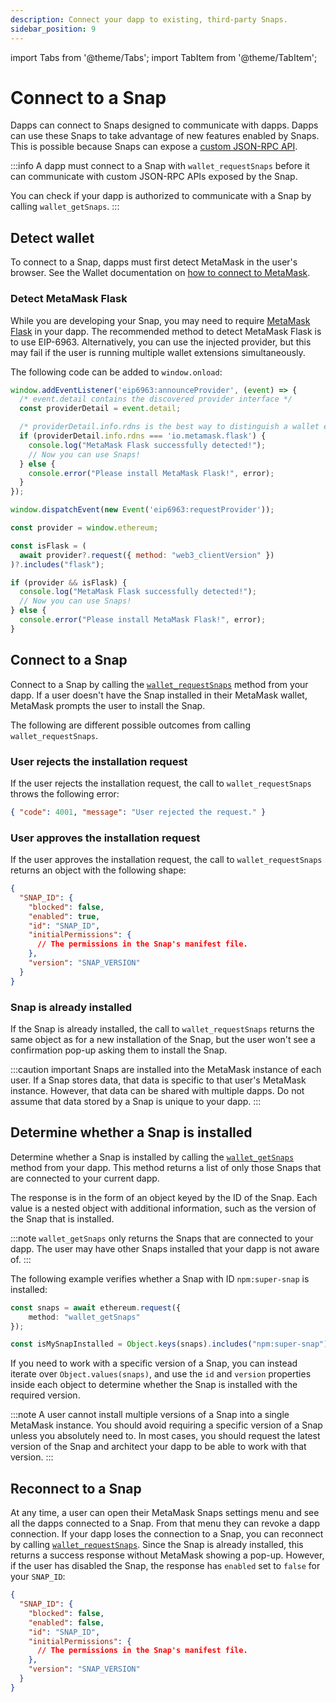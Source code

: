 ```yaml
---
description: Connect your dapp to existing, third-party Snaps.
sidebar_position: 9
---
```


import Tabs from '@theme/Tabs';
import TabItem from '@theme/TabItem';

# Connect to a Snap

Dapps can connect to Snaps designed to communicate with dapps.
Dapps can use these Snaps to take advantage of new features enabled by Snaps.
This is possible because Snaps can expose a [custom JSON-RPC API](../learn/about-snaps/apis.md#custom-json-rpc-apis).

:::info
A dapp must connect to a Snap with `wallet_requestSnaps` before it can communicate with custom JSON-RPC APIs exposed by the Snap. 

You can check if your dapp is authorized to communicate with a Snap by calling `wallet_getSnaps`. 
:::

## Detect wallet

To connect to a Snap, dapps must first detect MetaMask in the user's browser.
See the Wallet documentation on [how to connect to MetaMask](/wallet/how-to/connect).

### Detect MetaMask Flask

While you are developing your Snap, you may need to require 
[MetaMask Flask](../get-started/install-flask.md) 
in your dapp. 
The recommended method to detect MetaMask Flask is to use EIP-6963. 
Alternatively, you can use the injected provider, but this may fail if the user is running multiple wallet extensions simultaneously. 

The following code can be added to `window.onload`: 

<Tabs>
<TabItem value="EIP-6963 example">

```js title="index.js"
window.addEventListener('eip6963:announceProvider', (event) => {
  /* event.detail contains the discovered provider interface */
  const providerDetail = event.detail;

  /* providerDetail.info.rdns is the best way to distinguish a wallet extension */
  if (providerDetail.info.rdns === 'io.metamask.flask') {
    console.log("MetaMask Flask successfully detected!");
    // Now you can use Snaps!
  } else { 
    console.error("Please install MetaMask Flask!", error);
  }
});

window.dispatchEvent(new Event('eip6963:requestProvider'));
```

</TabItem>
<TabItem value="Injected provider example">

```js title="index.js"
const provider = window.ethereum; 

const isFlask = ( 
  await provider?.request({ method: "web3_clientVersion" })
)?.includes("flask"); 

if (provider && isFlask) {
  console.log("MetaMask Flask successfully detected!");
  // Now you can use Snaps!
} else {
  console.error("Please install MetaMask Flask!", error);
}
```

</TabItem>
</Tabs>

## Connect to a Snap

Connect to a Snap by calling the [`wallet_requestSnaps`](../reference/wallet-api-for-snaps.md#wallet_requestsnaps)
method from your dapp.
If a user doesn't have the Snap installed in their MetaMask wallet, MetaMask prompts the user to
install the Snap.

The following are different possible outcomes from calling `wallet_requestSnaps`.

### User rejects the installation request

If the user rejects the installation request, the call to `wallet_requestSnaps` throws the following error:

```json
{ "code": 4001, "message": "User rejected the request." }
```

### User approves the installation request

If the user approves the installation request, the call to `wallet_requestSnaps` returns an object
with the following shape:

```json
{
  "SNAP_ID": {
    "blocked": false,
    "enabled": true,
    "id": "SNAP_ID",
    "initialPermissions": {
      // The permissions in the Snap's manifest file.
    },
    "version": "SNAP_VERSION"
  }
}
```

### Snap is already installed

If the Snap is already installed, the call to `wallet_requestSnaps` returns the same object as for a
new installation of the Snap, but the user won't see a confirmation pop-up asking them to install the Snap.

:::caution important
Snaps are installed into the MetaMask instance of each user.
If a Snap stores data, that data is specific to that user's MetaMask instance.
However, that data can be shared with multiple dapps.
Do not assume that data stored by a Snap is unique to your dapp. 
:::

## Determine whether a Snap is installed

Determine whether a Snap is installed by calling the
[`wallet_getSnaps`](../reference/wallet-api-for-snaps.md#wallet_getsnaps) method from your dapp.
This method returns a list of only those Snaps that are connected to your current dapp.

The response is in the form of an object keyed by the ID of the Snap.
Each value is a nested object with additional information, such as the version of the Snap that is installed.

:::note
`wallet_getSnaps` only returns the Snaps that are connected to your dapp.
The user may have other Snaps installed that your dapp is not aware of. 
:::

The following example verifies whether a Snap with ID `npm:super-snap` is installed:

```ts title="index.ts"
const snaps = await ethereum.request({
    method: "wallet_getSnaps"
});

const isMySnapInstalled = Object.keys(snaps).includes("npm:super-snap");
```

If you need to work with a specific version of a Snap, you can instead iterate over
`Object.values(snaps)`, and use the `id` and `version` properties inside each object to determine
whether the Snap is installed with the required version.

:::note
A user cannot install multiple versions of a Snap into a single MetaMask instance.
You should avoid requiring a specific version of a Snap unless you absolutely need to.
In most cases, you should request the latest version of the Snap and architect your dapp to be able
to work with that version.
:::

## Reconnect to a Snap

At any time, a user can open their MetaMask Snaps settings menu and see all the dapps connected to a Snap.
From that menu they can revoke a dapp connection.
If your dapp loses the connection to a Snap, you can reconnect by calling
[`wallet_requestSnaps`](../reference/wallet-api-for-snaps.md#wallet_requestsnaps).
Since the Snap is already installed, this returns a success response without MetaMask showing a pop-up.
However, if the user has disabled the Snap, the response has `enabled` set to `false` for your `SNAP_ID`:

```json
{
  "SNAP_ID": {
    "blocked": false,
    "enabled": false,
    "id": "SNAP_ID",
    "initialPermissions": {
      // The permissions in the Snap's manifest file.
    },
    "version": "SNAP_VERSION"
  }
}
```
